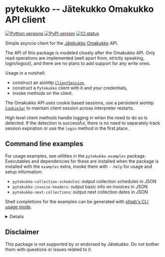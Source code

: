 # pytekukko -- Jätekukko Omakukko API client

[![Python versions](https://img.shields.io/pypi/pyversions/pytekukko.svg)](https://pypi.org/project/pytekukko/)
[![PyPI version](https://badge.fury.io/py/pytekukko.svg)](https://badge.fury.io/py/pytekukko)
[![CI status](https://github.com/scop/pytekukko/workflows/check/badge.svg)](https://github.com/scop/pytekukko/actions?query=workflow%3Acheck)

Simple asyncio client for the [Jätekukko](https://www.jatekukko.fi)
[Omakukko](https://tilasto.jatekukko.fi/indexservice2.jsp) API.

The API of this package is modeled closely after the Omakukko
API. Only read operations are implemented (well apart from, strictly
speaking, login/logout), and there are no plans to add support for any
write ones.

Usage in a nutshell:

- construct an aiohttp [`ClientSession`](https://docs.aiohttp.org/en/stable/client_reference.html#client-session),
- construct a `Pytekukko` client with it and your credentials,
- invoke methods on the client.

The Omakukko API uses cookie based sessions, use a persistent aiohttp
[`CookieJar`](https://docs.aiohttp.org/en/stable/client_reference.html#cookiejar)
to maintain client session across interpreter restarts.

High level client methods handle logging in when the need to do so is
detected. If the detection is successful, there is no need to
separately track session expiration or use the `login` method in the
first place.

## Command line examples

For usage examples, see utilities in the `pytekukko.examples`
package. Executables and dependencies for these are installed when the
package is installed with the `examples` extra, invoke them with
`--help` for usage and setup information:

- `pytekukko-collection-schedules`: output collection schedules in JSON
- `pytekukko-invoice-headers`: output basic info on invoices in JSON
- `pytekukko-next-collections`: output next collection dates in JSON

Shell completions for the examples can be generated with
[shtab's CLI usage mode](https://docs.iterative.ai/shtab/use/#cli-usage).

<details>

```shell
shtab \
  --prog pytekukko-collection-schedules \
  --prefix pytekukko_collection_schedules \
  pytekukko.examples.print_collection_schedules.argparser
shtab \
  --prog pytekukko-invoice-headers \
  --prefix pytekukko_invoice_headers \
  pytekukko.examples.print_invoice_headers.argparser
shtab \
  --prog pytekukko-next-collections \
  --prefix pytekukko_next_collections \
  pytekukko.examples.print_next_collections.argparser
```

</details>

## Disclaimer

This package is not supported by or endorsed by Jätekukko. Do not
bother them with questions or issues related to it.
